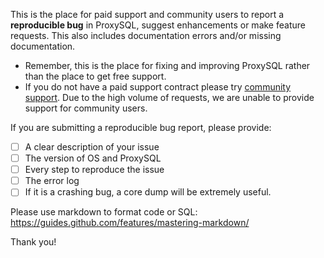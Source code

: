 This is the place for paid support and community users to report a **reproducible bug** in ProxySQL, suggest enhancements or make feature requests. This also includes documentation errors and/or missing documentation. 

* Remember, this is the place for fixing and improving ProxySQL rather than the place to get free support. 
* If you do not have a paid support contract please try [community support](https://groups.google.com/forum/#!forum/proxysql). Due to the high volume of requests, we are unable to provide support for community users.

If you are submitting a reproducible bug report, please provide:
* [ ] A clear description of your issue
* [ ] The version of OS and ProxySQL
* [ ] Every step to reproduce the issue
* [ ] The error log 
* [ ] If it is a crashing bug, a core dump will be extremely useful.

Please use markdown to format code or SQL: https://guides.github.com/features/mastering-markdown/

Thank you!
